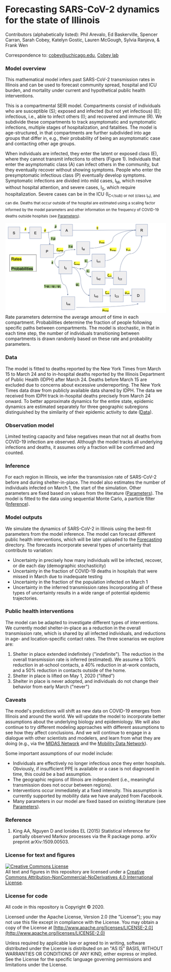 # Forecasting SARS-CoV-2 dynamics for the state of Illinois

Contributors (alphabetically listed): Phil Arevalo, Ed Baskerville, Spencer Carran, Sarah Cobey, Katelyn Gostic, Lauren McGough, Sylvia Ranjeva, & Frank Wen

Correspondence to: cobey@uchicago.edu, [Cobey lab](https://cobeylab.uchicago.edu)


### Model overview

This mathematical model infers past SARS-CoV-2 transmission rates in Illinois and can be used to forecast community spread, hospital and ICU burden, and mortality under current and hypothetical public health interventions.

This is a compartmental SEIR model.
Compartments consist of individuals who are susceptible (S); exposed and infected (but not yet infectious) (E); infectious, i.e., able to infect others (I); and recovered and immune (R).
We subdivide these compartments to track asymptomatic and symptomatic infections, multiple stages of hospitalization, and fatalities.
The model is age-structured, in that compartments are further subdivided into age groups that differ in, e.g., their probability of being an asymptomatic case and contacting other age groups.

When individuals are infected, they enter the latent or exposed class (E), where they cannot transmit infections to others (Figure 1).
Individuals that enter the asymptomatic class (A) can infect others in the community, but they eventually recover without showing symptoms.
People who enter the presymptomatic infectious class (P) eventually develop symptoms.
Symptomatic infections are divided into mild cases, I<sub>M</sub>, which resolve without hospital attention, and severe cases, I<sub>S</sub>, which require hospitalization.
Severe cases can be in the ICU (I<sub>C</sub) or not (class I<sub>H</sub>), and can die.
Deaths that occur outside of the hospital are estimated using a scaling factor informed by the model parameters and other information on the frequency of COVID-19 deaths outside hospitals (see [Parameters](./Parameters)).

![Figure 1](model_diagram.png)
Rate parameters determine the average amount of time in each compartment.
Probabilities determine the fraction of people following specific paths between compartments.
The model is stochastic, in that in each time step, the number of individuals transitioning between compartments is drawn randomly based on these rate and probability parameters.

### Data
The model is fitted to deaths reported by the New York Times from March 15 to March 24 and to in-hospital deaths reported by the Illinois Department of Public Health (IDPH) after March 24.
Deaths before March 15 are excluded due to concerns about excessive underreporting.
The New York Times data draw from publicly available data shared by IDPH.
The data we received from IDPH track in-hospital deaths precisely from March 24 onward.
To better approximate dynamics for the entire state, epidemic dynamics are estimated separately for three geographic subregions distinguished by the similarity of their epidemic activity to date ([Data](./Data)).

### Observation model
Limited testing capacity and false negatives mean that not all deaths from COVID-19 infection are observed.
Although the model tracks all underlying infections and deaths, it assumes only a fraction will be confirmed and counted.

### Inference
For each region in Illinois, we infer the transmission rate of SARS-CoV-2 before and during shelter-in-place.
The model also estimates the number of individuals infected on March 1, the start of the simulation.
Other parameters are fixed based on values from the literature ([Parameters](./Parameters)).
The model is fitted to the data using sequential Monte Carlo, a particle filter ([Inference](./Inference)).

### Model outputs
We simulate the dynamics of SARS-CoV-2 in Illinois using the best-fit parameters from the model inference.
The model can forecast different public health interventions, which will be later uploaded to the [Forecasting](./Forecasting) directory.
The forecasts incorporate several types of uncertainty that contribute to variation:
* Uncertainty in precisely how many individuals will be infected, recover, or die each day (demographic stochasticity)
* Uncertainty in the fraction of COVID-19 deaths in hospitals that were missed in March due to inadequate testing
* Uncertainty in the fraction of the population infected on March 1
* Uncertainty in the inferred transmission rates
Incorporating all of these types of uncertainty results in a wide range of potential epidemic trajectories.

### Public health interventions 
The model can be adapted to investigate different types of interventions.
We currently model shelter-in-place as a reduction in the overall transmission rate, which is shared by all infected individuals, and reductions in age- and location-specific contact rates.
The three scenarios we explore are:

1. Shelter in place extended indefinitely ("indefinite"). The reduction in the overall transmission rate is inferred (estimated). We assume a 100% reduction in at-school contacts, a 40% reduction in at-work contacts, and a 50% reduction in contacts outside of the home.
2. Shelter in place is lifted on May 1, 2020 ("lifted")
3. Shelter in place is never adopted, and individuals do not change their behavior from early March ("never")

### Caveats

The model's predictions will shift as new data on COVID-19 emerges from Illinois and around the world.
We will update the model to incorporate better assumptions about the underlying biology and epidemiology.
We will also continue to try different modeling approaches with different assumptions to see how they affect conclusions.
And we will continue to engage in a dialogue with other scientists and modelers, and learn from what they are doing (e.g., via the [MIDAS Network](https://midasnetwork.us/) and the [Mobility Data Network](https://www.covid19mobility.org/)).

Some important assumptions of our model include:
* Individuals are effectively no longer infectious once they enter hospitals. Obviously, if insufficient PPE is available or a case is not diagnosed in time, this could be a bad assumption.
* The geographic regions of Illinois are independent (i.e., meaningful transmission does not occur between regions).
* Interventions occur immediately at a fixed intensity. This assumption is currently supported by mobility data we have analyzed from Facebook.
* Many parameters in our model are fixed based on existing literature (see [Parameters](./Parameters)).

### Reference
1. King AA, Nguyen D and Ionides EL (2015) Statistical inference for partially observed Markov processes via the R package pomp. arXiv preprint arXiv:1509.00503.

### License for text and figures

<a rel="license" href="http://creativecommons.org/licenses/by-nc-nd/4.0/"><img alt="Creative Commons License" style="border-width:0" src="https://i.creativecommons.org/l/by-nc-nd/4.0/88x31.png" /></a><br />All text and figures in this repository are licensed under a <a rel="license" href="http://creativecommons.org/licenses/by-nc-nd/4.0/">Creative Commons Attribution-NonCommercial-NoDerivatives 4.0 International License</a>.

### License for code

All code in this repository is Copyright © 2020.

Licensed under the Apache License, Version 2.0 (the "License");
you may not use this file except in compliance with the License.
You may obtain a copy of the License at
    [http://www.apache.org/licenses/LICENSE-2.0](http://www.apache.org/licenses/LICENSE-2.0)

Unless required by applicable law or agreed to in writing, software
distributed under the License is distributed on an "AS IS" BASIS,
WITHOUT WARRANTIES OR CONDITIONS OF ANY KIND, either express or implied.
See the License for the specific language governing permissions and
limitations under the License.

